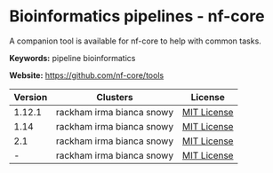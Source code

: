 # Bioinformatics pipelines - nf-core

A companion tool is available for nf-core to help with common tasks.

**Keywords:** pipeline bioinformatics

**Website:** <https://github.com/nf-core/tools>

| Version | Clusters | License |
| ------- | -------- | ------- |
| 1.12.1 | rackham irma bianca snowy | [MIT License](https://github.com/nf-core/tools/blob/master/LICENSE) |
| 1.14 | rackham irma bianca snowy | [MIT License](https://github.com/nf-core/tools/blob/master/LICENSE) |
| 2.1 | rackham irma bianca snowy | [MIT License](https://github.com/nf-core/tools/blob/master/LICENSE) |
| - | rackham irma bianca snowy | [MIT License](https://github.com/nf-core/tools/blob/master/LICENSE) |
